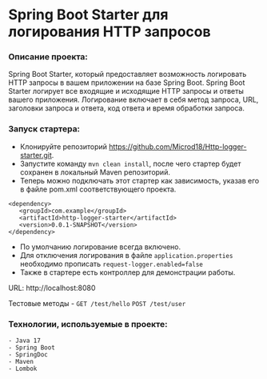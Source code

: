 # Spring Boot Starter для логирования HTTP запросов

### Описание проекта:
Spring Boot Starter, который предоставляет возможность логировать HTTP запросы в вашем приложении на базе Spring Boot.
Spring Boot Starter логирует все входящие и исходящие HTTP запросы и ответы вашего приложения.
Логирование включает в себя метод запроса, URL, заголовки запроса и ответа, код ответа и время обработки запроса.

### Запуск стартера:
- Клонируйте репозиторий https://github.com/Microd18/Http-logger-starter.git.
- Запустите команду ```mvn clean install```, после чего стартер будет сохранен в локальный Maven репозиторий.
- Теперь можно подключать этот стартер как зависимость, указав его в файле pom.xml соответствующего проекта.
```
<dependency>
   <groupId>com.example</groupId>
   <artifactId>http-logger-starter</artifactId>
   <version>0.0.1-SNAPSHOT</version>
</dependency>
```
- По умолчанию логирование всегда включено.
- Для отключения логирования в файле ```application.properties``` необходимо прописать ```request-logger.enabled=false```
- Также в стартере есть контроллер для демонстрации работы.

URL: http://localhost:8080

Тестовые методы - ```GET /test/hello``` ```POST /test/user```

### Технологии, используемые в проекте:
```
- Java 17
- Spring Boot
- SpringDoc
- Maven
- Lombok
```
